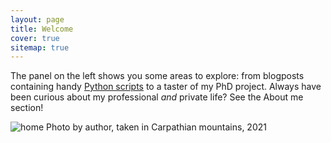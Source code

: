 ```yaml
---
layout: page
title: Welcome
cover: true
sitemap: true
---
```


The panel on the left shows you some areas to explore: from blogposts containing handy [Python scripts](https://renswilderom.github.io/blog/python/) to a taster of my PhD project. Always have been curious about my professional _and_ private life? See the About me section!

![home](/assets/img/home_1.jpg)
Photo by author, taken in Carpathian mountains, 2021

